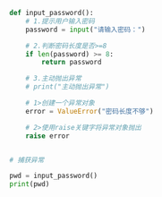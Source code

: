 
<BlogInfo title="5.抛出异常" author="白日梦想猿" pv=0 read_times=0 pre_cost_time=0分15秒 category="异常" tag_list="['异常']" create_time="2020.03.17 08:56:19" update_time="2021.07.31 18:34:23" />

```python
def input_password():
    # 1.提示用户输入密码
    password = input("请输入密码：")

    # 2.判断密码长度是否>=8
    if len(password) >= 8:
        return password

    # 3.主动抛出异常
    # print("主动抛出异常")

    # 1>创建一个异常对象
    error = ValueError("密码长度不够")

    # 2>使用raise关键字将异常对象抛出
    raise error


# 捕获异常

pwd = input_password()
print(pwd)

```

